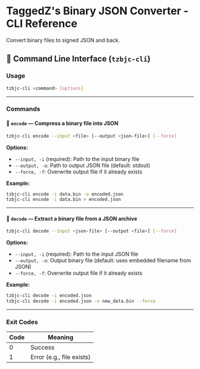 # TaggedZ's Binary JSON Converter - CLI Reference

Convert binary files to signed JSON and back.

## 📘 Command Line Interface (`tzbjc-cli`)

### Usage

```bash
tzbjc-cli <command> [options]
```

---

### Commands

#### 🔹 `encode` — Compress a binary file into JSON

```bash
tzbjc-cli encode --input <file> [--output <json-file>] [--force]
```

**Options:**

* `--input, -i` (required): Path to the input binary file
* `--output, -o`: Path to output JSON file (default: stdout)
* `--force, -f`: Overwrite output file if it already exists

**Example:**

```bash
tzbjc-cli encode -i data.bin -o encoded.json
tzbjc-cli encode -i data.bin > encoded.json
```

---

#### 🔹 `decode` — Extract a binary file from a JSON archive

```bash
tzbjc-cli decode --input <json-file> [--output <file>] [--force]
```

**Options:**

* `--input, -i` (required): Path to the input JSON file
* `--output, -o`: Output binary file (default: uses embedded filename from JSON)
* `--force, -f`: Overwrite output file if it already exists

**Example:**

```bash
tzbjc-cli decode -i encoded.json
tzbjc-cli decode -i encoded.json -o new_data.bin --force
```

---

### Exit Codes

| Code | Meaning                   |
| ---- | ------------------------- |
| 0    | Success                   |
| 1    | Error (e.g., file exists) |